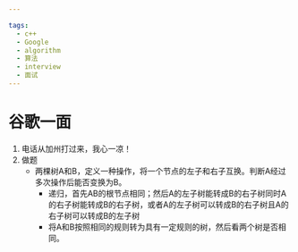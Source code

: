 ```yaml
---

tags:
  - c++
  - Google
  - algorithm
  - 算法
  - interview
  - 面试
---
```



# 谷歌一面

1. 电话从加州打过来，我心一凉！
2. 做题
	* 两棵树A和B，定义一种操作，将一个节点的左子和右子互换。判断A经过多次操作后能否变换为B。
		* 递归，首先AB的根节点相同；然后A的左子树能转成B的右子树同时A的右子树能转成B的右子树，或者A的左子树可以转成B的右子树且A的右子树可以转成B的左子树
		 * 将A和B按照相同的规则转为具有一定规则的树，然后看两个树是否相同。
